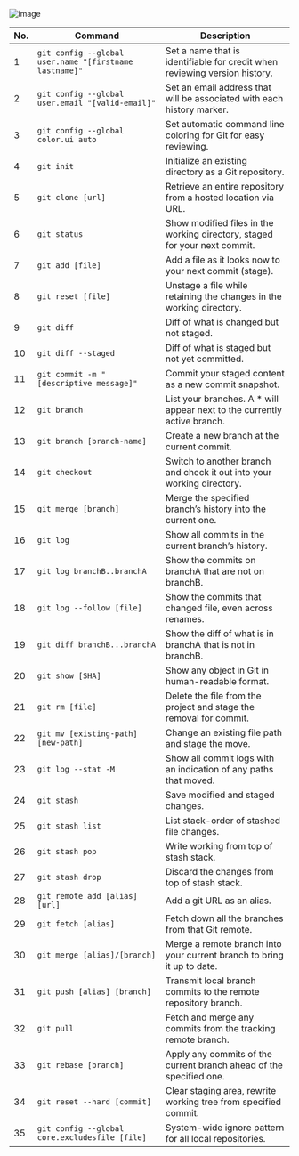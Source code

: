 ![image](https://github.com/user-attachments/assets/29e83f83-331e-4036-af04-3fcada7af173)



| No. | Command | Description |
|-----|---------|-------------|
| 1   | `git config --global user.name "[firstname lastname]"` | Set a name that is identifiable for credit when reviewing version history. |
| 2   | `git config --global user.email "[valid-email]"` | Set an email address that will be associated with each history marker. |
| 3   | `git config --global color.ui auto` | Set automatic command line coloring for Git for easy reviewing. |
| 4   | `git init` | Initialize an existing directory as a Git repository. |
| 5   | `git clone [url]` | Retrieve an entire repository from a hosted location via URL. |
| 6   | `git status` | Show modified files in the working directory, staged for your next commit. |
| 7   | `git add [file]` | Add a file as it looks now to your next commit (stage). |
| 8   | `git reset [file]` | Unstage a file while retaining the changes in the working directory. |
| 9   | `git diff` | Diff of what is changed but not staged. |
| 10  | `git diff --staged` | Diff of what is staged but not yet committed. |
| 11  | `git commit -m "[descriptive message]"` | Commit your staged content as a new commit snapshot. |
| 12  | `git branch` | List your branches. A * will appear next to the currently active branch. |
| 13  | `git branch [branch-name]` | Create a new branch at the current commit. |
| 14  | `git checkout` | Switch to another branch and check it out into your working directory. |
| 15  | `git merge [branch]` | Merge the specified branch’s history into the current one. |
| 16  | `git log` | Show all commits in the current branch’s history. |
| 17  | `git log branchB..branchA` | Show the commits on branchA that are not on branchB. |
| 18  | `git log --follow [file]` | Show the commits that changed file, even across renames. |
| 19  | `git diff branchB...branchA` | Show the diff of what is in branchA that is not in branchB. |
| 20  | `git show [SHA]` | Show any object in Git in human-readable format. |
| 21  | `git rm [file]` | Delete the file from the project and stage the removal for commit. |
| 22  | `git mv [existing-path] [new-path]` | Change an existing file path and stage the move. |
| 23  | `git log --stat -M` | Show all commit logs with an indication of any paths that moved. |
| 24  | `git stash` | Save modified and staged changes. |
| 25  | `git stash list` | List stack-order of stashed file changes. |
| 26  | `git stash pop` | Write working from top of stash stack. |
| 27  | `git stash drop` | Discard the changes from top of stash stack. |
| 28  | `git remote add [alias] [url]` | Add a git URL as an alias. |
| 29  | `git fetch [alias]` | Fetch down all the branches from that Git remote. |
| 30  | `git merge [alias]/[branch]` | Merge a remote branch into your current branch to bring it up to date. |
| 31  | `git push [alias] [branch]` | Transmit local branch commits to the remote repository branch. |
| 32  | `git pull` | Fetch and merge any commits from the tracking remote branch. |
| 33  | `git rebase [branch]` | Apply any commits of the current branch ahead of the specified one. |
| 34  | `git reset --hard [commit]` | Clear staging area, rewrite working tree from specified commit. |
| 35  | `git config --global core.excludesfile [file]` | System-wide ignore pattern for all local repositories. |
